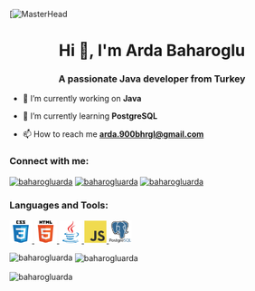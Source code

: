 [![MasterHead](https://www.google.com/url?sa=i&url=https%3A%2F%2Fwww.wallpaperflare.com%2Fjava-studio-shot-no-people-copy-space-indoors-black-background-wallpaper-chcfo&psig=AOvVaw1bn47xAt7fSL2h7Wk30ZvR&ust=1720614335944000&source=images&cd=vfe&opi=89978449&ved=0CBEQjRxqFwoTCIDKuoX6mYcDFQAAAAAdAAAAABAE)
<h1 align="center">Hi 👋, I'm Arda Baharoglu</h1>
<h3 align="center">A passionate Java developer from Turkey</h3>

- 🔭 I’m currently working on **Java**

- 🌱 I’m currently learning **PostgreSQL**

- 📫 How to reach me **arda.900bhrgl@gmail.com**

<h3 align="left">Connect with me:</h3>
<p align="left">
<a href="https://linkedin.com/in/baharogluarda" target="blank"><img align="center" src="https://raw.githubusercontent.com/rahuldkjain/github-profile-readme-generator/master/src/images/icons/Social/linked-in-alt.svg" alt="baharogluarda" height="30" width="40" /></a>
<a href="https://www.hackerrank.com/baharogluarda" target="blank"><img align="center" src="https://raw.githubusercontent.com/rahuldkjain/github-profile-readme-generator/master/src/images/icons/Social/hackerrank.svg" alt="baharogluarda" height="30" width="40" /></a>
<a href="https://www.leetcode.com/baharogluarda" target="blank"><img align="center" src="https://raw.githubusercontent.com/rahuldkjain/github-profile-readme-generator/master/src/images/icons/Social/leet-code.svg" alt="baharogluarda" height="30" width="40" /></a>
</p>

<h3 align="left">Languages and Tools:</h3>
<p align="left"> <a href="https://www.w3schools.com/css/" target="_blank" rel="noreferrer"> <img src="https://raw.githubusercontent.com/devicons/devicon/master/icons/css3/css3-original-wordmark.svg" alt="css3" width="40" height="40"/> </a> <a href="https://www.w3.org/html/" target="_blank" rel="noreferrer"> <img src="https://raw.githubusercontent.com/devicons/devicon/master/icons/html5/html5-original-wordmark.svg" alt="html5" width="40" height="40"/> </a> <a href="https://www.java.com" target="_blank" rel="noreferrer"> <img src="https://raw.githubusercontent.com/devicons/devicon/master/icons/java/java-original.svg" alt="java" width="40" height="40"/> </a> <a href="https://developer.mozilla.org/en-US/docs/Web/JavaScript" target="_blank" rel="noreferrer"> <img src="https://raw.githubusercontent.com/devicons/devicon/master/icons/javascript/javascript-original.svg" alt="javascript" width="40" height="40"/> </a> <a href="https://www.postgresql.org" target="_blank" rel="noreferrer"> <img src="https://raw.githubusercontent.com/devicons/devicon/master/icons/postgresql/postgresql-original-wordmark.svg" alt="postgresql" width="40" height="40"/> </a> </p>

<p><img align="left" src="https://github-readme-stats.vercel.app/api/top-langs?username=baharogluarda&show_icons=true&locale=en&layout=compact" alt="baharogluarda" /></p>

<p>&nbsp;<img align="center" src="https://github-readme-stats.vercel.app/api?username=baharogluarda&show_icons=true&locale=en" alt="baharogluarda" /></p>

<p><img align="center" src="https://github-readme-streak-stats.herokuapp.com/?user=baharogluarda&" alt="baharogluarda" /></p>
